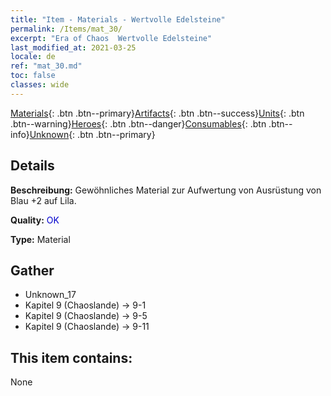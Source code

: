 ```yaml
---
title: "Item - Materials - Wertvolle Edelsteine"
permalink: /Items/mat_30/
excerpt: "Era of Chaos  Wertvolle Edelsteine"
last_modified_at: 2021-03-25
locale: de
ref: "mat_30.md"
toc: false
classes: wide
---
```

 [Materials](/de/Items/){: .btn .btn--primary}[Artifacts](/de/Items/Artifacts/){: .btn .btn--success}[Units](/de/Items/Units/){: .btn .btn--warning}[Heroes](/de/Items/Heroes/){: .btn .btn--danger}[Consumables](/de/Items/Consumables/){: .btn .btn--info}[Unknown](/de/Items/Unknown/){: .btn .btn--primary}

## Details
 **Beschreibung:** Gewöhnliches Material zur Aufwertung von Ausrüstung von Blau +2 auf Lila.

 **Quality:** <span style="color: #0000CD">OK</span>

 **Type:** Material

## Gather

*    Unknown_17 
*    Kapitel 9 (Chaoslande) -> 9-1 
*    Kapitel 9 (Chaoslande) -> 9-5 
*    Kapitel 9 (Chaoslande) -> 9-11 

## This item contains:

  None


